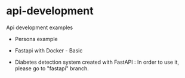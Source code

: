 # api-development
Api development examples

- Persona example

- Fastapi with Docker - Basic

- Diabetes detection system created with FastAPI : In order to use it, please go to "fastapi" branch.
